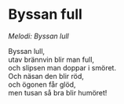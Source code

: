 # Byssan full

_Melodi: Byssan lull_

Byssan lull,  
utav brännvin blir man full,  
och slipsen man doppar i smöret.  
Och näsan den blir röd,  
och ögonen får glöd,  
men tusan så bra blir humöret!
